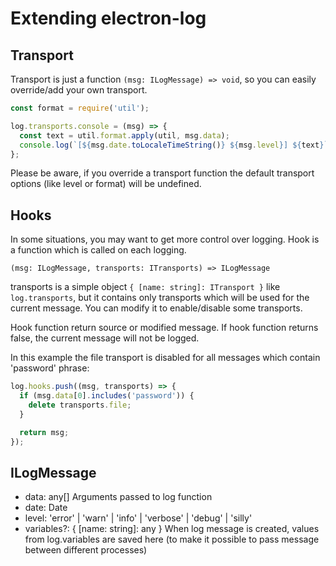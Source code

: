 # Extending electron-log

## Transport

Transport is just a function `(msg: ILogMessage) => void`, so you can
easily override/add your own transport.

```js
const format = require('util');

log.transports.console = (msg) => {
  const text = util.format.apply(util, msg.data);
  console.log(`[${msg.date.toLocaleTimeString()} ${msg.level}] ${text}`);
};
```

Please be aware, if you override a transport function the default
transport options (like level or format) will be undefined.

## Hooks

In some situations, you may want to get more control over logging. Hook
is a function which is called on each logging.

`(msg: ILogMessage, transports: ITransports) => ILogMessage`

transports is a simple object `{ [name: string]: ITransport }` like
`log.transports`, but it contains only transports which will be used
for the current message. You can modify it to enable/disable some
transports.

Hook function return source or modified message. If hook function
returns false, the current message will not be logged.

In this example the file transport is disabled for all messages which
contain 'password' phrase:

```js
log.hooks.push((msg, transports) => {
  if (msg.data[0].includes('password')) {
    delete transports.file;
  }

  return msg;
});
```

## ILogMessage

 - data: any[] Arguments passed to log function
 - date: Date
 - level: 'error' | 'warn' | 'info' | 'verbose' | 'debug' | 'silly'
 - variables?: { [name: string]: any } When log message is created,
   values from log.variables are saved here (to make it possible to
   pass message between different processes)
